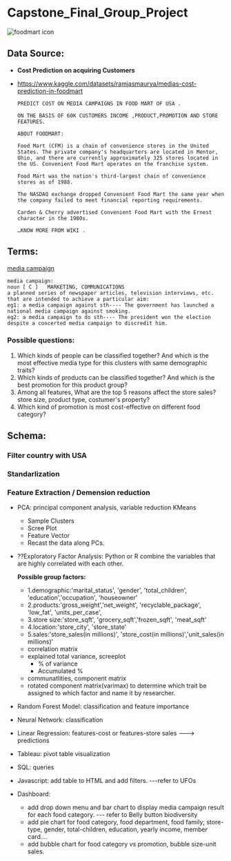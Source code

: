 # Capstone_Final_Group_Project

![foodmart icon](https://user-images.githubusercontent.com/105877888/194212188-13bd50bd-f078-464c-8bbe-8e88598a0667.jpeg)

## Data Source:
- **Cost Prediction on acquiring Customers**
- https://www.kaggle.com/datasets/ramjasmaurya/medias-cost-prediction-in-foodmart

  ```
  PREDICT COST ON MEDIA CAMPAIGNS IN FOOD MART OF USA .

  ON THE BASIS OF 60K CUSTOMERS INCOME ,PRODUCT,PROMOTION AND STORE FEATURES.

  ABOUT FOODMART:

  Food Mart (CFM) is a chain of convenience stores in the United States. The private company's headquarters are located in Mentor, Ohio, and there are currently approximately 325 stores located in the US. Convenient Food Mart operates on the franchise system.

  Food Mart was the nation's third-largest chain of convenience stores as of 1988.

  The NASDAQ exchange dropped Convenient Food Mart the same year when the company failed to meet financial reporting requirements.

  Carden & Cherry advertised Convenient Food Mart with the Ernest character in the 1980s.

  …KNOW MORE FROM WIKI .
  ```

## Terms: 
[media campaign](https://dictionary.cambridge.org/dictionary/english/media-campaign)
```
media campaign: 
noun [ C ]   MARKETING, COMMUNICATIONS
a planned series of newspaper articles, television interviews, etc. that are intended to achieve a particular aim:
eg1: a media campaign against sth---- The government has launched a national media campaign against smoking.
eg2: a media campaign to do sth---- The president won the election despite a concerted media campaign to discredit him.
```

### Possible questions:
1. Which kinds of people can be classified together? And which is the most effective media type for this clusters with same demographic traits?
2. Which kinds of products can be classified together? And which is the best promotion for this product group?
3. Among all features, What are the top 5 reasons affect the store sales? store size, product type, costumer's property?
4. Which kind of promotion is most cost-effective on different food category?



## Schema:

### Filter country with USA
### Standarlization

###  Feature Extraction / Demension reduction
- PCA: principal component analysis, variable reduction KMeans
  - Sample Clusters 
  - Scree Plot 
  - Feature Vector 
  - Recast the data along PCs. 
  
- ??Exploratory Factor Analysis: Python or R
    combine the variables that are highly correlated with each other. 
 
    **Possible group factors:** 
    - 1.demographic:'marital_status', 'gender', 'total_children', 'education','occupation', 'houseowner'
    - 2.products:'gross_weight','net_weight', 'recyclable_package', 'low_fat', 'units_per_case',
    - 3.store size:'store_sqft', 'grocery_sqft','frozen_sqft', 'meat_sqft' 
    - 4.location:'store_city', 'store_state'
    - 5.sales:'store_sales(in millions)', 'store_cost(in millions)','unit_sales(in millions)'
  - correlation matrix
  - explained total variance, screeplot
    - % of variance
    - Accumulated %
  - communatlities, component matrix
  - rotated component matrix(varimax)
    to determine which trait be assigned to which factor and name it by researcher.


- Random Forest Model: classification and feature importance
- Neural Network: classification
- Linear Regression: features-cost or features-store sales ---> predictions



- Tableau: pivot table visualization
- SQL: queries
- Javascript: add table to HTML and add filters. ---refer to UFOs
- Dashboard: 
  - add drop down menu and bar chart to display media campaign result for each food category. --- refer to Belly button biodiversity
  - add pie chart for food category, food department, food family; store-type, gender, total-children, education, yearly income, member card....
  - add bubble chart for food category vs promotion, bubble size-unit sales.
